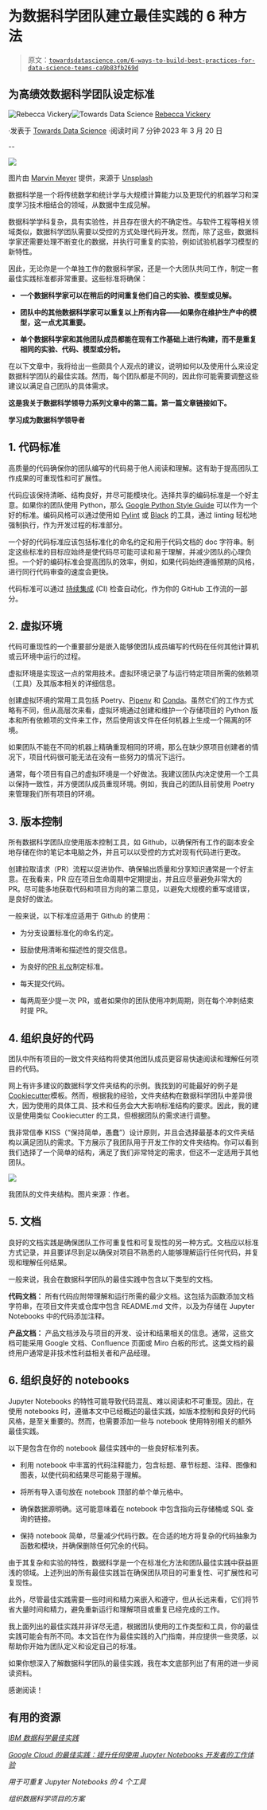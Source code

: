# 为数据科学团队建立最佳实践的 6 种方法

> 原文：[`towardsdatascience.com/6-ways-to-build-best-practices-for-data-science-teams-ca9b83fb269d`](https://towardsdatascience.com/6-ways-to-build-best-practices-for-data-science-teams-ca9b83fb269d)

## 为高绩效数据科学团队设定标准

[](https://rebeccalvickery.medium.com/?source=post_page-----ca9b83fb269d--------------------------------)![Rebecca Vickery](https://rebeccalvickery.medium.com/?source=post_page-----ca9b83fb269d--------------------------------)[](https://towardsdatascience.com/?source=post_page-----ca9b83fb269d--------------------------------)![Towards Data Science](https://towardsdatascience.com/?source=post_page-----ca9b83fb269d--------------------------------) [Rebecca Vickery](https://rebeccalvickery.medium.com/?source=post_page-----ca9b83fb269d--------------------------------)

·发表于 [Towards Data Science](https://towardsdatascience.com/?source=post_page-----ca9b83fb269d--------------------------------) ·阅读时间 7 分钟·2023 年 3 月 20 日

--

![](img/be348ed520b4d053aaa9e0c6d1e8b9d1.png)

图片由 [Marvin Meyer](https://unsplash.com/@marvelous?utm_source=unsplash&utm_medium=referral&utm_content=creditCopyText) 提供，来源于 [Unsplash](https://unsplash.com/s/photos/team?utm_source=unsplash&utm_medium=referral&utm_content=creditCopyText)

数据科学是一个将传统数学和统计学与大规模计算能力以及更现代的机器学习和深度学习技术相结合的领域，从数据中生成见解。

数据科学学科复杂，具有实验性，并且存在很大的不确定性。与软件工程等相关领域类似，数据科学团队需要以受控的方式处理代码开发。然而，除了这些，数据科学家还需要处理不断变化的数据，并执行可重复的实验，例如试验机器学习模型的新特性。

因此，无论你是一个单独工作的数据科学家，还是一个大团队共同工作，制定一套最佳实践标准都非常重要。这些标准将确保：

+   **一个数据科学家可以在稍后的时间重复他们自己的实验、模型或见解。**

+   **团队中的其他数据科学家可以重复以上所有内容——如果你在维护生产中的模型，这一点尤其重要。**

+   **单个数据科学家和其他团队成员都能在现有工作基础上进行构建，而不是重复相同的实验、代码、模型或分析。**

在以下文章中，我将给出一些颇具个人观点的建议，说明如何以及使用什么来设定数据科学团队的最佳实践。然而，每个团队都是不同的，因此你可能需要调整这些建议以满足自己团队的具体需求。

**这是我关于数据科学领导力系列文章中的第二篇。第一篇文章链接如下。**

**学习成为数据科学领导者**

## 1\. 代码标准

高质量的代码确保你的团队编写的代码易于他人阅读和理解。这有助于提高团队工作成果的可重现性和可扩展性。

代码应该保持清晰、结构良好，并尽可能模块化。选择共享的编码标准是一个好主意。如果你的团队使用 Python，那么 [Google Python Style Guide](https://google.github.io/styleguide/pyguide.html) 可以作为一个好的标准。编码风格可以通过使用如 [Pylint](https://readthedocs.org/projects/pylint/) 或 [Black](https://github.com/psf/black) 的工具，通过 linting 轻松地强制执行，作为开发过程的标准部分。

一个好的代码标准应该包括标准化的命名约定和用于代码文档的 doc 字符串。制定这些标准的目标应始终是使代码尽可能可读和易于理解，并减少团队的心理负担。一个好的编码标准会提高团队的效率，例如，如果代码始终遵循预期的风格，进行同行代码审查的速度会更快。

代码标准可以通过 [持续集成](https://www.atlassian.com/continuous-delivery/continuous-integration) (CI) 检查自动化，作为你的 GitHub 工作流的一部分。

## 2\. 虚拟环境

代码可重现性的一个重要部分是嵌入能够使团队成员编写的代码在任何其他计算机或云环境中运行的过程。

虚拟环境是实现这一点的常用技术。虚拟环境记录了与运行特定项目所需的依赖项（工具）及其版本相关的详细信息。

创建虚拟环境的常用工具包括 Poetry、[Pipenv](https://pipenv.pypa.io/en/latest/) 和 [Conda](https://conda.io/projects/conda/en/latest/user-guide/tasks/manage-environments.html)。虽然它们的工作方式略有不同，但从高层次来看，虚拟环境通过创建和维护一个存储项目的 Python 版本和所有依赖项的文件来工作，然后使用该文件在任何机器上生成一个隔离的环境。

如果团队不能在不同的机器上精确重现相同的环境，那么在缺少原项目创建者的情况下，项目代码很可能无法在没有一些努力的情况下运行。

通常，每个项目有自己的虚拟环境是一个好做法。我建议团队内决定使用一个工具以保持一致性，并方便团队成员重现环境。例如，我自己的团队目前使用 Poetry 来管理我们所有项目的环境。

## 3\. 版本控制

所有数据科学团队应使用版本控制工具，如 Github，以确保所有工作的副本安全地存储在你的笔记本电脑之外，并且可以以受控的方式对现有代码进行更改。

创建拉取请求（PR）流程以促进协作、确保输出质量和分享知识通常是一个好主意。在我看来，PR 应在项目生命周期中定期提出，并且应尽量避免非常大的 PR。尽可能多地获取代码和项目方向的第二意见，以避免大规模的重写或错误，是良好的做法。

一般来说，以下标准应适用于 Github 的使用：

+   为分支设置标准化的命名约定。

+   鼓励使用清晰和描述性的提交信息。

+   为良好的[PR 礼仪](https://betterprogramming.pub/pull-request-etiquettes-for-reviewer-and-author-f4e80360f92c)制定标准。

+   每天提交代码。

+   每两周至少提一次 PR，或者如果你的团队使用冲刺周期，则在每个冲刺结束时提 PR。

## 4\. 组织良好的代码

团队中所有项目的一致文件夹结构将使其他团队成员更容易快速阅读和理解任何项目的代码。

网上有许多建议的数据科学文件夹结构的示例。我找到的可能最好的例子是[Cookiecutter](https://drivendata.github.io/cookiecutter-data-science/)模板。然而，根据我的经验，文件夹结构在数据科学团队中差异很大，因为使用的具体工具、技术和任务会大大影响标准结构的要求。因此，我的建议是使用类似 Cookiecutter 的工具，但根据团队的需求进行调整。

我非常信奉 KISS（“保持简单，愚蠢”）设计原则，并且会选择最基本的文件夹结构以满足团队的需求。下方展示了我团队用于开发工作的文件夹结构。你可以看到我们选择了一个简单的结构，满足了我们非常特定的需求，但这不一定适用于其他团队。

![](img/f98f59c53c537a42c5aa0eecf58ec6bd.png)

我团队的文件夹结构。图片来源：作者。

## 5\. 文档

良好的文档实践是确保团队工作可重复性和可复现性的另一种方式。文档应以标准方式记录，并且要详尽到足以确保对项目不熟悉的人能够理解运行任何代码，并复现和理解任何结果。

一般来说，我会在数据科学团队的最佳实践中包含以下类型的文档。

**代码文档：** 所有代码应附带理解和运行所需的最少文档。这包括为函数添加文档字符串，在项目文件夹或仓库中包含 README.md 文件，以及为存储在 Jupyter Notebooks 中的代码添加注释。

**产品文档：** 产品文档涉及与项目的开发、设计和结果相关的信息。通常，这些文档可能采用 Google 文档、Confluence 页面或 Miro 白板的形式。这类文档的最终用户通常是非技术性利益相关者和产品经理。

## 6. 组织良好的 notebooks

Jupyter Notebooks 的特性可能导致代码混乱、难以阅读和不可重现。因此，在使用 notebooks 时，遵循本文中已经概述的最佳实践，如版本控制和良好的代码风格，是至关重要的。然而，也需要添加一些与 notebook 使用特别相关的额外最佳实践。

以下是包含在你的 notebook 最佳实践中的一些良好标准列表。

+   利用 notebook 中丰富的代码注释能力，包含标题、章节标题、注释、图像和图表，以使代码和结果尽可能易于理解。

+   将所有导入语句放在 notebook 顶部的单个单元格中。

+   确保数据源明确。这可能意味着在 notebook 中包含指向云存储桶或 SQL 查询的链接。

+   保持 notebook 简单，尽量减少代码行数。在合适的地方将复杂的代码抽象为函数和模块，并确保删除任何冗余的代码。

由于其复杂和实验的特性，数据科学是一个在标准化方法和团队最佳实践中获益匪浅的领域。上述列出的所有最佳实践旨在确保团队项目的可重复性、可扩展性和可复现性。

此外，尽管最佳实践需要一些时间和精力来嵌入和遵守，但从长远来看，它们将节省大量时间和精力，避免重新运行和理解项目或重复已经完成的工作。

我上面列出的最佳实践并非详尽无遗，根据团队使用的工作类型和工具，你的最佳实践可能会有所不同。本文旨在作为最佳实践的入门指南，并应提供一些灵感，以帮助你开始为团队定义和设定自己的标准。

如果你想深入了解数据科学团队的最佳实践，我在本文底部列出了有用的进一步阅读资料。

感谢阅读！

## 有用的资源

[*IBM 数据科学最佳实践*](https://ibm.github.io/data-science-best-practices/model_training.html)

[*Google Cloud 的最佳实践：提升任何使用 Jupyter Notebooks 开发者的工作体验*](https://cloud.google.com/blog/products/ai-machine-learning/best-practices-that-can-improve-the-life-of-any-developer-using-jupyter-notebooks)

*用于可重复 Jupyter Notebooks 的 4 个工具*

*组织数据科学项目的方案*
